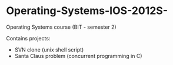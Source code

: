 # Operating-Systems-IOS-2012S-
Operating Systems course (BIT - semester 2)

Contains projects:
* SVN clone (unix shell script)  
* Santa Claus problem (concurrent programming in C)
